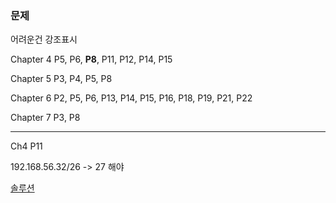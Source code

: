 ### 문제

어려운건 강조표시

Chapter 4
P5, P6, **P8**, P11, P12, P14, P15

Chapter 5
P3, P4, P5, P8

Chapter 6
P2, P5, P6, P13, P14, P15, P16, P18, P19, P21, P22

Chapter 7
P3, P8

---

Ch4 P11

192.168.56.32/26 -> 27 해야 


[솔루션](http://www.sr2jr.com/textbook-solutions/computer-science/10302037/computer-networking-a-top-down-approach-transport-layer)

